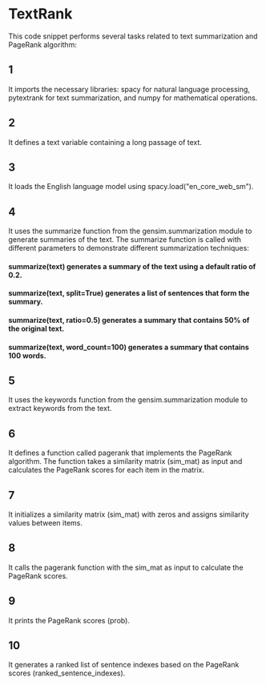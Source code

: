 # TextRank
This code snippet performs several tasks related to text summarization and PageRank algorithm:
## 1
It imports the necessary libraries: spacy for natural language processing, pytextrank for text summarization, and numpy for mathematical operations.
## 2
It defines a text variable containing a long passage of text.
## 3
It loads the English language model using spacy.load("en_core_web_sm").
## 4
It uses the summarize function from the gensim.summarization module to generate summaries of the text. The summarize function is called with different parameters to demonstrate different summarization techniques:
  #### summarize(text) generates a summary of the text using a default ratio of 0.2.
  #### summarize(text, split=True) generates a list of sentences that form the summary.
  #### summarize(text, ratio=0.5) generates a summary that contains 50% of the original text.
  #### summarize(text, word_count=100) generates a summary that contains 100 words.

## 5
It uses the keywords function from the gensim.summarization module to extract keywords from the text.
## 6
It defines a function called pagerank that implements the PageRank algorithm. The function takes a similarity matrix (sim_mat) as input and calculates the PageRank scores for each item in the matrix.
## 7
It initializes a similarity matrix (sim_mat) with zeros and assigns similarity values between items.
## 8
It calls the pagerank function with the sim_mat as input to calculate the PageRank scores.
## 9
It prints the PageRank scores (prob).
## 10
It generates a ranked list of sentence indexes based on the PageRank scores (ranked_sentence_indexes).
